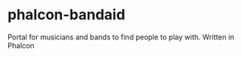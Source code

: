 phalcon-bandaid
===============

Portal for musicians and bands to find people to play with. Written in Phalcon
